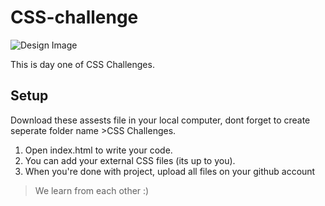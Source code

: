 # CSS-challenge
![Design Image](https://user-images.githubusercontent.com/57044551/135627145-277b83ad-6d64-4488-a285-4b439b4407d6.png)

This is day one of CSS Challenges.

## Setup
Download these assests file in your local computer, dont forget to create seperate folder name >CSS Challenges.

1. Open index.html to write your code.
2. You can add your external CSS files (its up to you).
3. When you're done with project, upload all files on your github account

> We learn from each other :)
